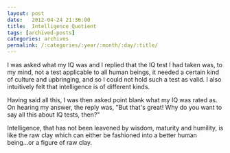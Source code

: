 ```yaml
---
layout: post
date:	2012-04-24 21:36:00
title:  Intelligence Quotient
tags: [archived-posts]
categories: archives
permalink: /:categories/:year/:month/:day/:title/
---
```

I was asked what my IQ was and I replied that the IQ test I had taken was, to my mind, not a test applicable to all human beings, it needed a certain kind of culture and upbringing, and so I could not hold such a test as valid. I also intuitively felt that intelligence is of different kinds.

Having said all this, I was then asked point blank what my IQ was rated as. On hearing my answer, the reply was, "But that's great! Why do you want to say all this about IQ tests, then?"

Intelligence, that has not been leavened by wisdom, maturity and humility, is like the raw clay which can either be fashioned into a better human being...or a figure of raw clay.
